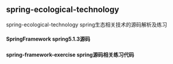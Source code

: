 ## spring-ecological-technology
spring-ecological-technology spring生态相关技术的源码解析及练习


#### SpringFramework   spring5.1.3源码
###

#### spring-framework-exercise  spring源码相关练习代码
###
